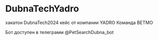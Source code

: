 # DubnaTechYadro
хакатон DubnaTech2024 кейс от компании YADRO
Команда ВЕТМО

Бот доступен в телеграмм @PetSearchDubna_bot
